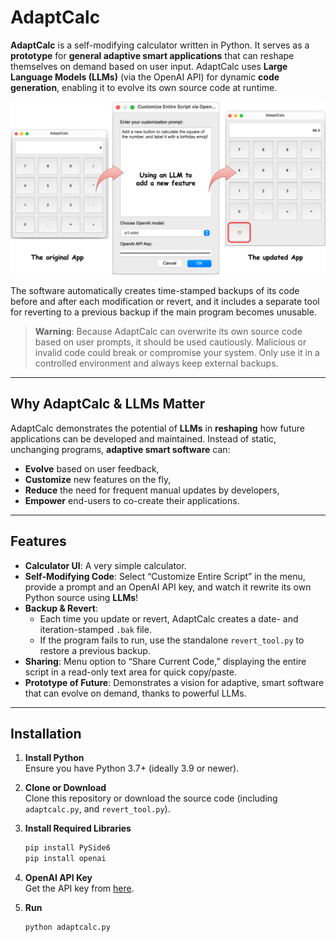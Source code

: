 # AdaptCalc

**AdaptCalc** is a self-modifying calculator written in Python. It serves as a **prototype** for **general adaptive smart applications** that can reshape themselves on demand based on user input. AdaptCalc uses **Large Language Models (LLMs)** (via the OpenAI API) for dynamic **code generation**, enabling it to evolve its own source code at runtime.

![alt text](AdaptCalc_Diagram.png "Adaptive Smart Applications")


The software automatically creates time-stamped backups of its code before and after each modification or revert, and it includes a separate tool for reverting to a previous backup if the main program becomes unusable.

> **Warning**: Because AdaptCalc can overwrite its own source code based on user prompts, it should be used cautiously. Malicious or invalid code could break or compromise your system. Only use it in a controlled environment and always keep external backups.

---

## Why AdaptCalc & LLMs Matter

AdaptCalc demonstrates the potential of **LLMs** in **reshaping** how future applications can be developed and maintained. Instead of static, unchanging programs, **adaptive smart software** can:

- **Evolve** based on user feedback,
- **Customize** new features on the fly,
- **Reduce** the need for frequent manual updates by developers,
- **Empower** end-users to co-create their applications.

---

## Features

- **Calculator UI**: A very simple calculator.  
- **Self-Modifying Code**: Select “Customize Entire Script” in the menu, provide a prompt and an OpenAI API key, and watch it rewrite its own Python source using **LLMs**!  
- **Backup & Revert**:  
  - Each time you update or revert, AdaptCalc creates a date- and iteration-stamped `.bak` file.  
  - If the program fails to run, use the standalone `revert_tool.py` to restore a previous backup.
- **Sharing**: Menu option to “Share Current Code,” displaying the entire script in a read-only text area for quick copy/paste.  
- **Prototype of Future**: Demonstrates a vision for adaptive, smart software that can evolve on demand, thanks to powerful LLMs.

---

## Installation

1. **Install Python**  
   Ensure you have Python 3.7+ (ideally 3.9 or newer).

2. **Clone or Download**  
   Clone this repository or download the source code (including `adaptcalc.py`, and `revert_tool.py`).

3. **Install Required Libraries**  
   ```bash
   pip install PySide6
   pip install openai

4. **OpenAI API Key**  
   Get the API key from [here](https://platform.openai.com/api-keys).
   
6. **Run**  
   ```bash
   python adaptcalc.py
